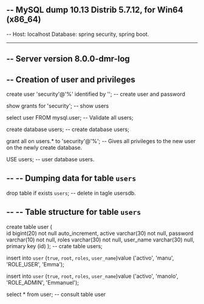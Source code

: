 -- MySQL dump 10.13  Distrib 5.7.12, for Win64 (x86_64)
--
-- Host: localhost    Database: spring security, spring boot.
-- ------------------------------------------------------
-- Server version	8.0.0-dmr-log
--
-- Creation of user and privileges
--


create user 'security'@'%' identified by ''; -- create user and password

show grants for 'security'; -- show users

select user FROM mysql.user; -- Validate all users;

create database users; -- create database users;

grant all on users.* to 'security'@'%'; -- Gives all privileges to the new user on the newly create database.

USE users; -- user database users.

--
-- Dumping data for table `users`
--

drop table  if exists `users`; -- delete in tagle usersdb.

--
-- Table structure for table `users`
--

create table user (   
    id bigint(20) not null auto_increment,
    active varchar(30) not null,
    password varchar(10) not null,
    roles varchar(30) not null,
    user_name varchar(30) null,
    primary key (id)
    );                             -- crate table users;


insert into `user` (`true`, `root`, `roles`, `user_name`)value ('activo', 'manu', 'ROLE_USER', 'Emma');

insert into `user` (`true`, `root`, `roles`, `user_name`)value ('activo', 'manolo', 'ROLE_ADMIN', 'Emmanuel');


select * from user; -- consult table user
